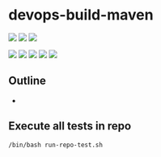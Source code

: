 # devops-build-maven

![](https://img.shields.io/badge/language-xxx-blue)
![](https://img.shields.io/badge/technology-xxx,%20xxx-blue)
![](https://img.shields.io/badge/development%20year-2021-orange)

![](https://img.shields.io/github/languages/top/shijiansu/devops-build-maven)
![](https://img.shields.io/github/languages/count/shijiansu/devops-build-maven)
![](https://img.shields.io/github/languages/code-size/shijiansu/devops-build-maven)
![](https://img.shields.io/github/repo-size/shijiansu/devops-build-maven)
![](https://img.shields.io/github/last-commit/shijiansu/devops-build-maven?color=red)

## Outline

- 

## Execute all tests in repo

`/bin/bash run-repo-test.sh`
